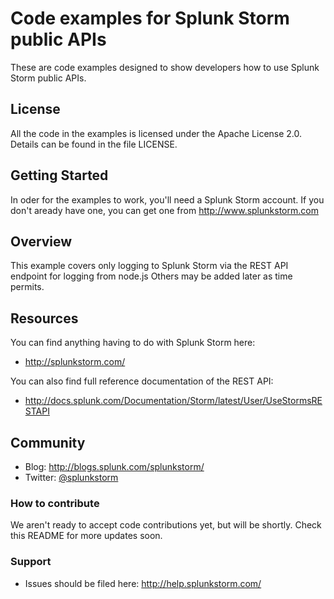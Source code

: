 # Code examples for Splunk Storm public APIs 

These are code examples designed to show developers how to use Splunk Storm
public APIs.


## License

All the code in the examples is licensed under the Apache License 2.0. 
Details can be found in the file LICENSE.

## Getting Started

In oder for the examples to work, you'll need a Splunk Storm account.
If you don't aready have one, you can get one from http://www.splunkstorm.com

## Overview

This example covers only logging to Splunk Storm via the REST API endpoint for logging from node.js
Others may be added later as time permits.

## Resources

You can find anything having to do with Splunk Storm here: 

*   http://splunkstorm.com/

You can also find full reference documentation of the REST API:

*   http://docs.splunk.com/Documentation/Storm/latest/User/UseStormsRESTAPI

## Community

* Blog:  http://blogs.splunk.com/splunkstorm/
* Twitter: [@splunkstorm](http://twitter.com/#!/splunkstorm)

### How to contribute

We aren't ready to accept code contributions yet, but will be shortly.  Check 
this README for more updates soon.

### Support

* Issues should be filed here: http://help.splunkstorm.com/
